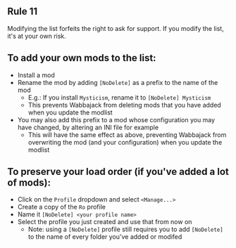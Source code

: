 ## Rule 11

Modifying the list forfeits the right to ask for support. If you modify the list, it's at your own risk.

## To add your own mods to the list:

- Install a mod
- Rename the mod by adding `[NoDelete]` as a prefix to the name of the mod
  - E.g.: If you install `Mysticism`, rename it to `[NoDelete] Mysticism`
  - This prevents Wabbajack from deleting mods that you have added when you update the modlist
- You may also add this prefix to a mod whose configuration you may have changed, by altering an INI file for example
  - This will have the same effect as above, preventing Wabbajack from overwriting the mod (and your configuration) when you update the modlist

## To preserve your load order (if you've added a lot of mods):

- Click on the `Profile` dropdown and select `<Manage...>`
- Create a copy of the `Ro` profile
- Name it `[NoDelete] <your profile name>`
- Select the profile you just created and use that from now on
  - Note: using a `[NoDelete]` profile still requires you to add `[NoDelete]` to the name of every folder you've added or modifed
